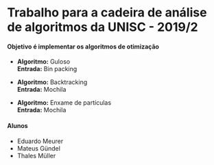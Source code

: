 # Trabalho para a cadeira de análise de algoritmos da UNISC - 2019/2

#### Objetivo é implementar os algoritmos de otimização

- **Algoritmo:** Guloso  
  **Entrada:** Bin packing  
  
  
- **Algoritmo:** Backtracking  
  **Entrada:** Mochila   
  
  
- **Algoritmo:** Enxame de partículas  
  **Entrada:** Mochila  

#### Alunos

- Eduardo Meurer 
- Mateus Gündel
- Thales Müller
